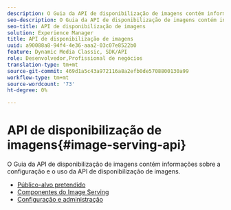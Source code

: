 ```yaml
---
description: O Guia da API de disponibilização de imagens contém informações sobre a configuração e o uso da API de disponibilização de imagens.
seo-description: O Guia da API de disponibilização de imagens contém informações sobre a configuração e o uso da API de disponibilização de imagens.
seo-title: API de disponibilização de imagens
solution: Experience Manager
title: API de disponibilização de imagens
uuid: a90088a8-94f4-4e36-aaa2-03c07e8522b0
feature: Dynamic Media Classic, SDK/API
role: Desenvolvedor,Profissional de negócios
translation-type: tm+mt
source-git-commit: 469d1a5c43a972116a8a2efb0de5708800130a99
workflow-type: tm+mt
source-wordcount: '73'
ht-degree: 0%

---
```



# API de disponibilização de imagens{#image-serving-api}

O Guia da API de disponibilização de imagens contém informações sobre a configuração e o uso da API de disponibilização de imagens.

* [Público-alvo pretendido](c-intended-audience.md)
* [Componentes do Image Serving](r-components.md)
* [Configuração e administração](c-configuration-and-administration/c-configuration-and-administration.md)
